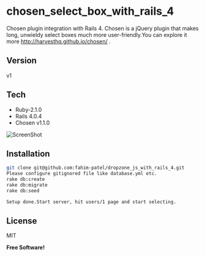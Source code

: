 chosen_select_box_with_rails_4
==============================

Chosen plugin integration with Rails 4. Chosen is a jQuery plugin that makes long, unwieldy select boxes much more user-friendly.You can explore it more http://harvesthq.github.io/chosen/ .


Version
----

v1

Tech
-----------

* Ruby-2.1.0
* Rails 4.0.4
* Chosen v1.1.0


![ScreenShot](https://db.tt/hNtqjJAI)
 


Installation
--------------

```sh
git clone git@github.com:fahim-patel/dropzone_js_with_rails_4.git
Please configure gitignored file like database.yml etc.
rake db:create
rake db:migrate
rake db:seed

Setup done.Start server, hit users/1 page and start selecting.
```


License
----

MIT


**Free Software!**
